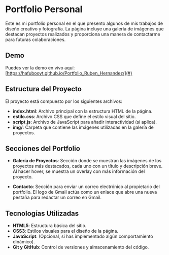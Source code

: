# Portfolio Personal

Este es mi portfolio personal en el que presento algunos de mis trabajos de diseño creativo y fotografía. La página incluye una galería de imágenes que destacan proyectos realizados y proporciona una manera de contactarme para futuras colaboraciones.

## Demo

Puedes ver la demo en vivo aquí: [https://hafubooyt.github.io/Portfolio_Ruben_Hernandez/](#)

## Estructura del Proyecto

El proyecto está compuesto por los siguientes archivos:

- **index.html**: Archivo principal con la estructura HTML de la página.
- **estilo.css**: Archivo CSS que define el estilo visual del sitio.
- **script.js**: Archivo de JavaScript para añadir interactividad (si aplica).
- **img/**: Carpeta que contiene las imágenes utilizadas en la galería de proyectos.

## Secciones del Portfolio

- **Galería de Proyectos**: Sección donde se muestran las imágenes de los proyectos más destacados, cada uno con un título y descripción breve. Al hacer hover, se muestra un overlay con más información del proyecto.
  
- **Contacto**: Sección para enviar un correo electrónico al propietario del portfolio. El logo de Gmail actúa como un enlace que abre una nueva pestaña para redactar un correo en Gmail.

## Tecnologías Utilizadas

- **HTML5**: Estructura básica del sitio.
- **CSS3**: Estilos visuales para el diseño de la página.
- **JavaScript**: (Opcional, si has implementado algún comportamiento dinámico).
- **Git y GitHub**: Control de versiones y almacenamiento del código.
